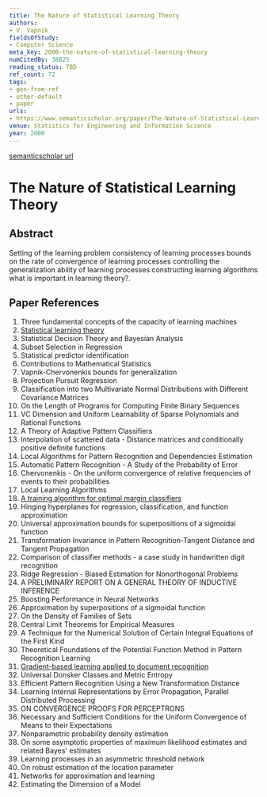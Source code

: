 ```yaml
---
title: The Nature of Statistical Learning Theory
authors:
- V. Vapnik
fieldsOfStudy:
- Computer Science
meta_key: 2000-the-nature-of-statistical-learning-theory
numCitedBy: 38825
reading_status: TBD
ref_count: 72
tags:
- gen-from-ref
- other-default
- paper
urls:
- https://www.semanticscholar.org/paper/The-Nature-of-Statistical-Learning-Theory-Vapnik/8213dbed4db44e113af3ed17d6dad57471a0c048?sort=total-citations
venue: Statistics for Engineering and Information Science
year: 2000
---
```


[semanticscholar url](https://www.semanticscholar.org/paper/The-Nature-of-Statistical-Learning-Theory-Vapnik/8213dbed4db44e113af3ed17d6dad57471a0c048?sort=total-citations)

# The Nature of Statistical Learning Theory

## Abstract

Setting of the learning problem consistency of learning processes bounds on the rate of convergence of learning processes controlling the generalization ability of learning processes constructing learning algorithms what is important in learning theory?.

## Paper References

1. Three fundamental concepts of the capacity of learning machines
2. [Statistical learning theory](1998-statistical-learning-theory)
3. Statistical Decision Theory and Bayesian Analysis
4. Subset Selection in Regression
5. Statistical predictor identification
6. Contributions to Mathematical Statistics
7. Vapnik-Chervonenkis bounds for generalization
8. Projection Pursuit Regression
9. Classification into two Multivariate Normal Distributions with Different Covariance Matrices
10. On the Length of Programs for Computing Finite Binary Sequences
11. VC Dimension and Uniform Learnability of Sparse Polynomials and Rational Functions
12. A Theory of Adaptive Pattern Classifiers
13. Interpolation of scattered data - Distance matrices and conditionally positive definite functions
14. Local Algorithms for Pattern Recognition and Dependencies Estimation
15. Automatic Pattern Recognition - A Study of the Probability of Error
16. Chervonenkis - On the uniform convergence of relative frequencies of events to their probabilities
17. Local Learning Algorithms
18. [A training algorithm for optimal margin classifiers](1992-a-training-algorithm-for-optimal-margin-classifiers)
19. Hinging hyperplanes for regression, classification, and function approximation
20. Universal approximation bounds for superpositions of a sigmoidal function
21. Transformation Invariance in Pattern Recognition-Tangent Distance and Tangent Propagation
22. Comparison of classifier methods - a case study in handwritten digit recognition
23. Ridge Regression - Biased Estimation for Nonorthogonal Problems
24. A PRELIMINARY REPORT ON A GENERAL THEORY OF INDUCTIVE INFERENCE
25. Boosting Performance in Neural Networks
26. Approximation by superpositions of a sigmoidal function
27. On the Density of Families of Sets
28. Central Limit Theorems for Empirical Measures
29. A Technique for the Numerical Solution of Certain Integral Equations of the First Kind
30. Theoretical Foundations of the Potential Function Method in Pattern Recognition Learning
31. [Gradient-based learning applied to document recognition](1998-lenet5.md)
32. Universal Donsker Classes and Metric Entropy
33. Efficient Pattern Recognition Using a New Transformation Distance
34. Learning Internal Representations by Error Propagation, Parallel Distributed Processing
35. ON CONVERGENCE PROOFS FOR PERCEPTRONS
36. Necessary and Sufficient Conditions for the Uniform Convergence of Means to their Expectations
37. Nonparametric probability density estimation
38. On some asymptotic properties of maximum likelihood estimates and related Bayes' estimates
39. Learning processes in an asymmetric threshold network
40. On robust estimation of the location parameter
41. Networks for approximation and learning
42. Estimating the Dimension of a Model
